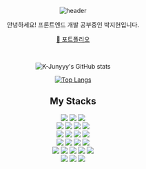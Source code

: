 <div align='center'>


![header](https://capsule-render.vercel.app/api?type=shark&text=Ji%Heon%Park!&fontSize=30&height=150&fontAlignY=20&color=timeGradient)


안녕하세요! 프론트엔드 개발 공부중인 박지헌입니다.
 </br>
 
[🔗 포트폴리오](https://rhetorical-hook-0cd.notion.site/jiheon788-70975611259444c6a95c8337be8efc18)






 </br>


![K-Junyyy's GitHub stats](https://github-readme-stats.vercel.app/api?username=jiheon788&show_icons=true&theme=tokyonight)
 </br>

[![Top Langs](https://github-readme-stats.vercel.app/api/top-langs/?username=jiheon788&hide=jupyter%20notebook&theme=tokyonight)](https://github.com/anuraghazra/github-readme-stats)


 <h2>My Stacks</h2>

<img src="https://img.shields.io/badge/JavaScript-F7DF1E?style=for-the-badge&logo=JavaScript&logoColor=white">
<img src="https://img.shields.io/badge/HTML5-E34F26?style=for-the-badge&logo=HTML5&logoColor=white">
<img src="https://img.shields.io/badge/CSS3-1572B6?style=for-the-badge&logo=CSS3&logoColor=white">
 </br>
<img src="https://img.shields.io/badge/C-A8B9CC?style=for-the-badge&logo=C&logoColor=white">
<img src="https://img.shields.io/badge/Python-3776AB?style=for-the-badge&logo=Python&logoColor=white">
<img src="https://img.shields.io/badge/R-276DC3?style=for-the-badge&logo=R&logoColor=white">
<img src="https://img.shields.io/badge/TypeScript-3178C6?style=for-the-badge&logo=TypeScript&logoColor=white">
 </br>
<img src="https://img.shields.io/badge/React-61DAFB?style=for-the-badge&logo=React&logoColor=white">
<img src="https://img.shields.io/badge/Node.js-339933?style=for-the-badge&logo=Node.js&logoColor=white">
<img src="https://img.shields.io/badge/Redux-764ABC?style=for-the-badge&logo=Redux&logoColor=white">
<img src="https://img.shields.io/badge/Express-000000?style=for-the-badge&logo=Express&logoColor=white">
 </br>

<img src="https://img.shields.io/badge/npm-CB3837?style=for-the-badge&logo=npm&logoColor=white">
<img src="https://img.shields.io/badge/Nodemon-76D04B?style=for-the-badge&logo=Nodemon&logoColor=white">
<img src="https://img.shields.io/badge/PM2-2B037A?style=for-the-badge&logo=PM2&logoColor=white">
<img src="https://img.shields.io/badge/jQuery-0769AD?style=for-the-badge&logo=jQuery&logoColor=white">

 </br>
<img src="https://img.shields.io/badge/NumPy-013243?style=for-the-badge&logo=NumPy&logoColor=white">
<img src="https://img.shields.io/badge/pandas-150458?style=for-the-badge&logo=pandas&logoColor=white">
<img src="https://img.shields.io/badge/TensorFlow-FF6F00?style=for-the-badge&logo=TensorFlow&logoColor=white">
<img src="https://img.shields.io/badge/FastAPI-009688?style=for-the-badge&logo=FastAPI&logoColor=white">
<img src="https://img.shields.io/badge/Flask-000000?style=for-the-badge&logo=Flask&logoColor=white">
 </br>
<img src="https://img.shields.io/badge/Netlify-00C7B7?style=for-the-badge&logo=Netlify&logoColor=white">
<img src="https://img.shields.io/badge/MySQL-4479A1?style=for-the-badge&logo=MySQL&logoColor=white">
<img src="https://img.shields.io/badge/MongoDB-47A248?style=for-the-badge&logo=MongoDB&logoColor=white">
</div>


<!-- https://simpleicons.org/ -->

